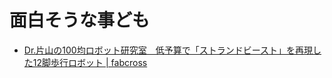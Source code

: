 # 面白そうな事ども

* [Dr.片山の100均ロボット研究室　低予算で「ストランドビースト」を再現した12脚歩行ロボット | fabcross](https://fabcross.jp/category/make/20210616_strandbeest.html)
